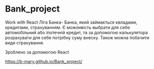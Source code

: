 # Bank_project
Work with React
Ліга Банка- Банка, який займається квладами, кредитами, страхуванням. Є можливість выбрати для себе автомобільний або іпотечній кредит, та за допомогою калькулятора розрахувати для себе потрібну суму внеску. Також можна побачити види страхування.

Зроблено за допомогою React

https://b-mary.github.io/Bank_project/



